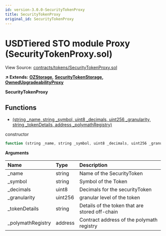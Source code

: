 ```yaml
---
id: version-3.0.0-SecurityTokenProxy
title: SecurityTokenProxy
original_id: SecurityTokenProxy
---
```


# USDTiered STO module Proxy \(SecurityTokenProxy.sol\)

View Source: [contracts/tokens/SecurityTokenProxy.sol](https://github.com/PolymathNetwork/polymath-core/tree/096ba240a927c98e1f1a182d2efee7c4c4c1dfc5/contracts/tokens/SecurityTokenProxy.sol)

**↗ Extends:** [**OZStorage**](https://github.com/PolymathNetwork/polymath-core/tree/096ba240a927c98e1f1a182d2efee7c4c4c1dfc5/docs/api/OZStorage.md)**,** [**SecurityTokenStorage**](https://github.com/PolymathNetwork/polymath-core/tree/096ba240a927c98e1f1a182d2efee7c4c4c1dfc5/docs/api/SecurityTokenStorage.md)**,** [**OwnedUpgradeabilityProxy**](https://github.com/PolymathNetwork/polymath-core/tree/096ba240a927c98e1f1a182d2efee7c4c4c1dfc5/docs/api/OwnedUpgradeabilityProxy.md)

**SecurityTokenProxy**

## Functions

* [\(string \_name, string \_symbol, uint8 \_decimals, uint256 \_granularity, string \_tokenDetails, address \_polymathRegistry\)](securitytokenproxy.md)

constructor

```javascript
function (string _name, string _symbol, uint8 _decimals, uint256 _granularity, string _tokenDetails, address _polymathRegistry) public nonpayable
```

**Arguments**

| Name | Type | Description |
| :--- | :--- | :--- |
| \_name | string | Name of the SecurityToken |
| \_symbol | string | Symbol of the Token |
| \_decimals | uint8 | Decimals for the securityToken |
| \_granularity | uint256 | granular level of the token |
| \_tokenDetails | string | Details of the token that are stored off-chain |
| \_polymathRegistry | address | Contract address of the polymath registry |

